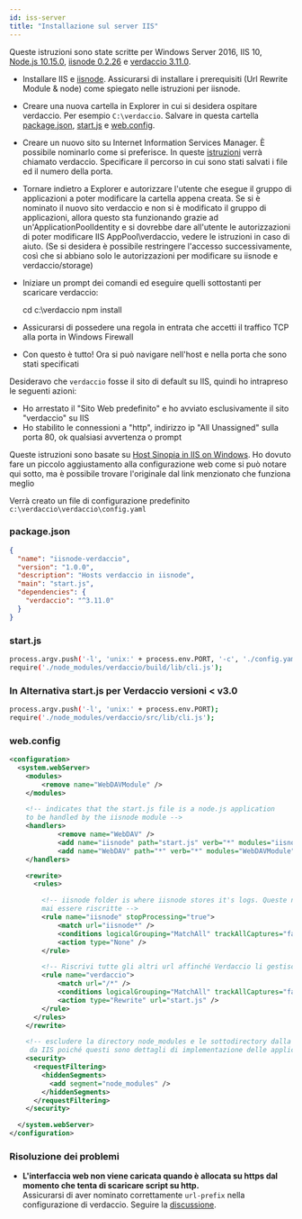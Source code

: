 ```yaml
---
id: iss-server
title: "Installazione sul server IIS"
---
```


Queste istruzioni sono state scritte per Windows Server 2016, IIS 10, [Node.js 10.15.0](https://nodejs.org/), [iisnode 0.2.26](https://github.com/Azure/iisnode) e [verdaccio 3.11.0](https://github.com/verdaccio/verdaccio).

- Installare IIS e [iisnode](https://github.com/Azure/iisnode). Assicurarsi di installare i prerequisiti (Url Rewrite Module & node) come spiegato nelle istruzioni per iisnode.
- Creare una nuova cartella in Explorer in cui si desidera ospitare verdaccio. Per esempio `C:\verdaccio`. Salvare in questa cartella [package.json](#packagejson), [start.js](#startjs) e [web.config](#webconfig).
- Creare un nuovo sito su Internet Information Services Manager. È possibile nominarlo come si preferisce. In queste [istruzioni](http://www.iis.net/learn/manage/configuring-security/application-pool-identities) verrà chiamato verdaccio. Specificare il percorso in cui sono stati salvati i file ed il numero della porta.
- Tornare indietro a Explorer e autorizzare l'utente che esegue il gruppo di applicazioni a poter modificare la cartella appena creata. Se si è nominato il nuovo sito verdaccio e non si è modificato il gruppo di applicazioni, allora questo sta funzionando grazie ad un'ApplicationPoolIdentity e si dovrebbe dare all'utente le autorizzazioni di poter modificare IIS AppPool\verdaccio, vedere le istruzioni in caso di aiuto. (Se si desidera è possibile restringere l'accesso successivamente, così che si abbiano solo le autorizzazioni per modificare su iisnode e verdaccio/storage)
- Iniziare un prompt dei comandi ed eseguire quelli sottostanti per scaricare verdaccio:

    cd c:\verdaccio
    npm install
    

- Assicurarsi di possedere una regola in entrata che accetti il traffico TCP alla porta in Windows Firewall
- Con questo è tutto! Ora si può navigare nell'host e nella porta che sono stati specificati

Desideravo che `verdaccio` fosse il sito di default su IIS, quindi ho intrapreso le seguenti azioni:

- Ho arrestato il "Sito Web predefinito" e ho avviato esclusivamente il sito "verdaccio" su IIS
- Ho stabilito le connessioni a "http", indirizzo ip "All Unassigned" sulla porta 80, ok qualsiasi avvertenza o prompt

Queste istruzioni sono basate su [Host Sinopia in IIS on Windows](https://gist.github.com/HCanber/4dd8409f79991a09ac75). Ho dovuto fare un piccolo aggiustamento alla configurazione web come si può notare qui sotto, ma è possibile trovare l'originale dal link menzionato che funziona meglio

Verrà creato un file di configurazione predefinito `c:\verdaccio\verdaccio\config.yaml`

### package.json

```json
{
  "name": "iisnode-verdaccio",
  "version": "1.0.0",
  "description": "Hosts verdaccio in iisnode",
  "main": "start.js",
  "dependencies": {
    "verdaccio": "^3.11.0"
  }
}
```

### start.js

```bash
process.argv.push('-l', 'unix:' + process.env.PORT, '-c', './config.yaml'); 
require('./node_modules/verdaccio/build/lib/cli.js');
```

### In Alternativa start.js per Verdaccio versioni < v3.0

```bash
process.argv.push('-l', 'unix:' + process.env.PORT);
require('./node_modules/verdaccio/src/lib/cli.js');
```

### web.config

```xml
<configuration>
  <system.webServer>
    <modules>
        <remove name="WebDAVModule" />
    </modules>

    <!-- indicates that the start.js file is a node.js application
    to be handled by the iisnode module -->
    <handlers>
            <remove name="WebDAV" />
            <add name="iisnode" path="start.js" verb="*" modules="iisnode" resourceType="Unspecified" requireAccess="Execute" />
            <add name="WebDAV" path="*" verb="*" modules="WebDAVModule" resourceType="Unspecified" requireAccess="Execute" />
    </handlers>

    <rewrite>
      <rules>

        <!-- iisnode folder is where iisnode stores it's logs. Queste non dovrebbero
        mai essere riscritte -->
        <rule name="iisnode" stopProcessing="true">
            <match url="iisnode*" />
            <conditions logicalGrouping="MatchAll" trackAllCaptures="false" />
            <action type="None" />
        </rule>

        <!-- Riscrivi tutte gli altri url affinché Verdaccio li gestisca -->
        <rule name="verdaccio">
            <match url="/*" />
            <conditions logicalGrouping="MatchAll" trackAllCaptures="false" />
            <action type="Rewrite" url="start.js" />
        </rule>
      </rules>
    </rewrite>

    <!-- escludere la directory node_modules e le sottodirectory dalla pubblicazione
     da IIS poiché questi sono dettagli di implementazione delle applicazioni node.js -->
    <security>
      <requestFiltering>
        <hiddenSegments>
          <add segment="node_modules" />
        </hiddenSegments>
      </requestFiltering>
    </security>

  </system.webServer>
</configuration>
```

### Risoluzione dei problemi

- **L'interfaccia web non viene caricata quando è allocata su https dal momento che tenta di scaricare script su http.**  
    Assicurarsi di aver nominato correttamente `url-prefix` nella configurazione di verdaccio. Seguire la [discussione](https://github.com/verdaccio/verdaccio/issues/622).